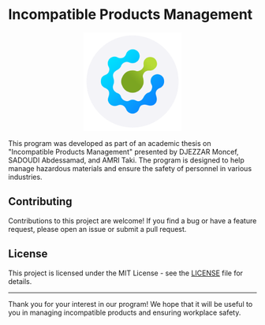 # Incompatible Products Management

<P align="middle">
  <img src="./lib/src/main/resources/IPM/photos/logo.png" width="200"/>
</P>

This program was developed as part of an academic thesis on "Incompatible Products Management" presented by DJEZZAR Moncef, SADOUDI Abdessamad, and AMRI Taki. The program is designed to help manage hazardous materials and ensure the safety of personnel in various industries.

## Contributing

Contributions to this project are welcome! If you find a bug or have a feature request, please open an issue or submit a pull request.

## License

This project is licensed under the MIT License - see the [LICENSE](LICENSE) file for details.

---

Thank you for your interest in our program! We hope that it will be useful to you in managing incompatible products and ensuring workplace safety.
